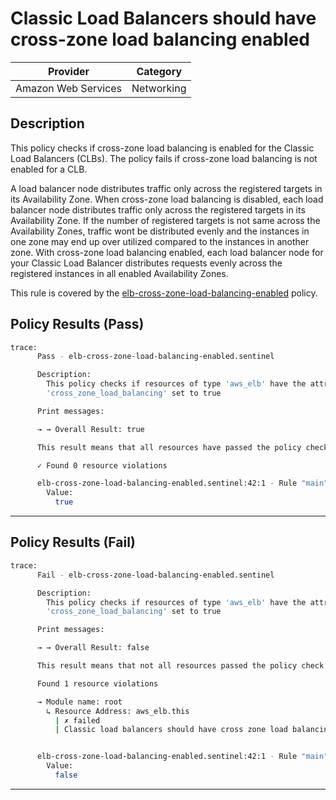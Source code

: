 # Classic Load Balancers should have cross-zone load balancing enabled

| Provider            | Category     |
|---------------------|--------------|
| Amazon Web Services | Networking   |

## Description

This policy checks if cross-zone load balancing is enabled for the Classic Load Balancers (CLBs). The policy fails if cross-zone load balancing is not enabled for a CLB.

A load balancer node distributes traffic only across the registered targets in its Availability Zone. When cross-zone load balancing is disabled, each load balancer node distributes traffic only across the registered targets in its Availability Zone. If the number of registered targets is not same across the Availability Zones, traffic wont be distributed evenly and the instances in one zone may end up over utilized compared to the instances in another zone. With cross-zone load balancing enabled, each load balancer node for your Classic Load Balancer distributes requests evenly across the registered instances in all enabled Availability Zones.

This rule is covered by the [elb-cross-zone-load-balancing-enabled](https://github.com/hashicorp/policy-library-FSBP-Policy-Set-for-AWS-Terraform/blob/main/policies/elb/elb-cross-zone-load-balancing-enabled.sentinel) policy.

## Policy Results (Pass)
```bash
trace:
      Pass - elb-cross-zone-load-balancing-enabled.sentinel

      Description:
        This policy checks if resources of type 'aws_elb' have the attribute
        'cross_zone_load_balancing' set to true

      Print messages:

      → → Overall Result: true

      This result means that all resources have passed the policy check for the policy elb-cross-zone-load-balancing-enabled.

      ✓ Found 0 resource violations

      elb-cross-zone-load-balancing-enabled.sentinel:42:1 - Rule "main"
        Value:
          true
```

---

## Policy Results (Fail)
```bash
trace:
      Fail - elb-cross-zone-load-balancing-enabled.sentinel

      Description:
        This policy checks if resources of type 'aws_elb' have the attribute
        'cross_zone_load_balancing' set to true

      Print messages:

      → → Overall Result: false

      This result means that not all resources passed the policy check and the protected behavior is not allowed for the policy elb-cross-zone-load-balancing-enabled.

      Found 1 resource violations

      → Module name: root
        ↳ Resource Address: aws_elb.this
          | ✗ failed
          | Classic load balancers should have cross zone load balancing enabled. Refer to https://docs.aws.amazon.com/securityhub/latest/userguide/elb-controls.html#elb-9 for more details.


      elb-cross-zone-load-balancing-enabled.sentinel:42:1 - Rule "main"
        Value:
          false
```

---